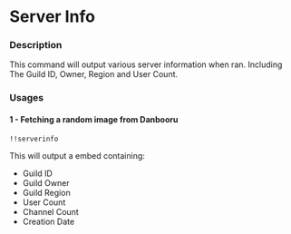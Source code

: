 # Server Info



### Description

This command will output various server information when ran. Including The Guild ID, Owner, Region and User Count.

### Usages

#### 1 - Fetching a random image from Danbooru

```text
!!serverinfo
```

This will output a embed containing:

* Guild ID
* Guild Owner
* Guild Region
* User Count
* Channel Count
* Creation Date


